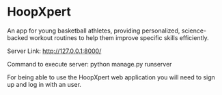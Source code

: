 # HoopXpert
An app for young basketball athletes, providing personalized, science-backed workout routines to help them improve specific skills efficiently.

Server Link: http://127.0.0.1:8000/

Command to execute server: python manage.py runserver

For being able to use the HoopXpert web application you will need to sign up and log in with an user.

